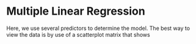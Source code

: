 # Multiple Linear Regression
Here, we use several predictors to determine the model. The best way to view the data is by use of a scatterplot matrix that shows 
<!--stackedit_data:
eyJoaXN0b3J5IjpbMzA2MDkwNDkzLC05NjE4OTc4M119
-->